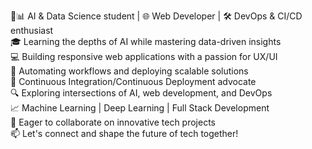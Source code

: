 🤖📊 AI & Data Science student | 🌐 Web Developer | 🛠️ DevOps & CI/CD enthusiast  
🎓 Learning the depths of AI while mastering data-driven insights  
💻 Building responsive web applications with a passion for UX/UI  
🔧 Automating workflows and deploying scalable solutions  
🚀 Continuous Integration/Continuous Deployment advocate  
🔍 Exploring intersections of AI, web development, and DevOps  
📈 Machine Learning | Deep Learning | Full Stack Development  
🌱 Eager to collaborate on innovative tech projects  
📫 Let's connect and shape the future of tech together!
<!---
Suyogpatil01/Suyogpatil01 is a ✨ special ✨ repository because its `README.md` (this file) appears on your GitHub profile.
You can click the Preview link to take a look at your changes.
--->
